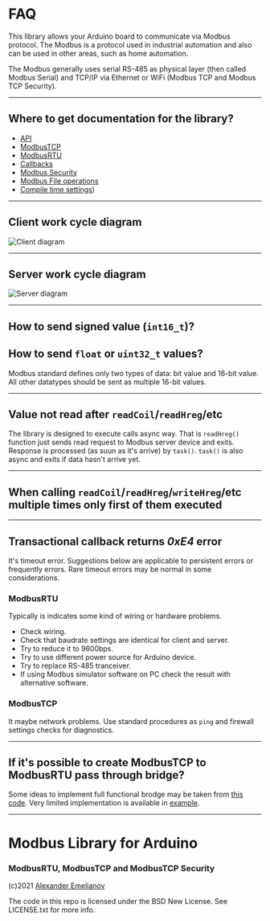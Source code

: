 # FAQ

This library allows your Arduino board to communicate via Modbus protocol. The Modbus is a protocol
used in industrial automation and also can be used in other areas, such as home automation.

The Modbus generally uses serial RS-485 as physical layer (then called Modbus Serial) and TCP/IP via Ethernet or WiFi (Modbus TCP and Modbus TCP Security).

---

## Where to get documentation for the library?

- [API](API.md)
- [ModbusTCP](https://github.com/emelianov/modbus-esp8266/tree/master/examples/TCP-ESP#API)
- [ModbusRTU](https://github.com/emelianov/modbus-esp8266/tree/master/examples/RTU#Modbus-RTU-Specific-API)
- [Callbacks](https://github.com/emelianov/modbus-esp8266/tree/master/examples/Callback/#Callback-API)
- [Modbus Security](https://github.com/emelianov/modbus-esp8266/tree/master/examples/TLS)
- [Modbus File operations](https://github.com/emelianov/modbus-esp8266/tree/master/examples/Files#File-block-API)
- [Compile time settings](https://github.com/emelianov/modbus-esp8266/tree/master/src/ModbusSettings.h))

---

## Client work cycle diagram

![Client diagram](https://github.com/emelianov/modbus-esp8266/blob/master/resources/client.png)

---

## Server work cycle diagram 

![Server diagram](https://github.com/emelianov/modbus-esp8266/blob/master/resources/server.png)

---

## How to send signed value (`int16_t`)?

## How to send `float` or `uint32_t` values?

Modbus standard defines only two types of data: bit value and 16-bit value. All other datatypes should be sent as multiple 16-bit values.

---

## Value not read after `readCoil`/`readHreg`/etc

The library is designed to execute calls async way. That is `readHreg()` function just sends read request to Modbus server device and exits. Response is processed (as suun as it's arrive) by `task()`. `task()` is also async and exits if data hasn't arrive yet.  

---

## When calling `readCoil`/`readHreg`/`writeHreg`/etc multiple times only first of them executed

---

## Transactional callback returns *0xE4* error

It's timeout error. Suggestions below are applicable to persistent errors or frequently errors. Rare timeout errors may be normal in some considerations.

### ModbusRTU

Typically is indicates some kind of wiring or hardware problems.

- Check wiring.
- Check that baudrate settings are identical for client and server.
- Try to reduce it to 9600bps.
- Try to use different power source for Arduino device.
- Try to replace RS-485 tranceiver.
- If using Modbus simulator software on PC check the result with alternative software.

### ModbusTCP

It maybe network problems. Use standard procedures as `ping` and firewall settings checks for diagnostics.

---

## If it's possible to create ModbusTCP to ModbusRTU pass through bridge?

Some ideas to implement full functional brodge may be taken from [this code](https://github.com/emelianov/modbus-esp8266/issues/101#issuecomment-755419095).
Very limited implementation is available in [example](https://github.com/emelianov/modbus-esp8266/examples/bridge).

---

# Modbus Library for Arduino
### ModbusRTU, ModbusTCP and ModbusTCP Security

(c)2021 [Alexander Emelianov](mailto:a.m.emelianov@gmail.com)

The code in this repo is licensed under the BSD New License. See LICENSE.txt for more info.
